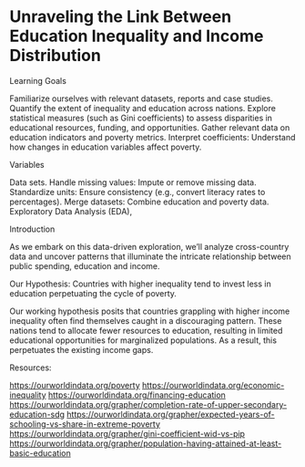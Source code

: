 # Unraveling the Link Between Education Inequality and Income Distribution

Learning Goals

Familiarize ourselves with relevant datasets, reports and case studies.
Quantify the extent of inequality and education across nations.
Explore statistical measures (such as Gini coefficients) to assess disparities in educational resources, funding, and opportunities.
Gather relevant data on education indicators and poverty metrics.
Interpret coefficients: Understand how changes in education variables affect poverty.

Variables

Data sets. Handle missing values: Impute or remove missing data.
Standardize units: Ensure consistency (e.g., convert literacy rates to percentages).
Merge datasets: Combine education and poverty data. 
Exploratory Data Analysis (EDA), 


Introduction

As we embark on this data-driven exploration, we’ll analyze cross-country data and uncover patterns that illuminate the intricate relationship between public spending, education and income.

Our Hypothesis: Countries with higher inequality tend to invest less in education perpetuating the cycle of poverty.

Our working hypothesis posits that countries grappling with higher income inequality often find themselves caught in a discouraging pattern. 
These nations tend to allocate fewer resources to education, resulting in limited educational opportunities for marginalized populations. As a result, this perpetuates the existing income gaps.


Resources:

https://ourworldindata.org/poverty
https://ourworldindata.org/economic-inequality
https://ourworldindata.org/financing-education
https://ourworldindata.org/grapher/completion-rate-of-upper-secondary-education-sdg
https://ourworldindata.org/grapher/expected-years-of-schooling-vs-share-in-extreme-poverty
https://ourworldindata.org/grapher/gini-coefficient-wid-vs-pip
https://ourworldindata.org/grapher/population-having-attained-at-least-basic-education



